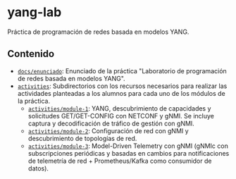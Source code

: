 # yang-lab
Práctica de programación de redes basada en modelos YANG.

## Contenido
- [`docs/enunciado`](docs/enunciado.md): Enunciado de la práctica "Laboratorio de programación de redes basada en modelos YANG". 
- [`activities`](activities): Subdirectorios con los recursos necesarios para realizar las actividades planteadas a los alumnos para cada uno de los módulos de la práctica.
   - [`activities/module-1`](activities/module-1/): YANG, descubrimiento de capacidades y solicitudes GET/GET-CONFIG con NETCONF y gNMI. Se incluye captura y decodificación de tráfico de gestión con gNMI.
  - [`activities/module-2`](activities/module-2/): Configuración de red con gNMI y descubrimiento de topologías de red.
  - [`activities/module-3`](activities/module-3/): Model-Driven Telemetry con gNMI (gNMIc con subscripciones periódicas y basadas en cambios para notificaciones de telemetría de red + Prometheus/Kafka como consumidor de datos).
